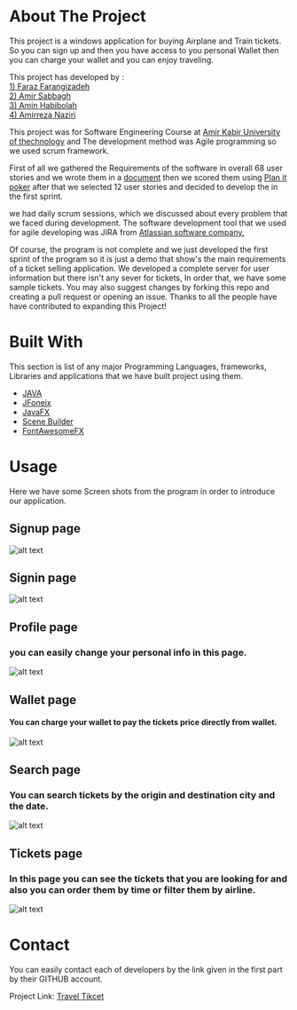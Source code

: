 
# About The Project


This project is a windows application for buying Airplane and Train tickets.
So you can sign up and then you have access to you personal Wallet then you can charge your wallet and you can enjoy traveling.

This project has developed by :\
[1) Faraz Farangizadeh](https://github.com/farazff)\
[2) Amir Sabbagh](https://github.com/amir-sbg)\
[3) Amin Habibolah](https://github.com/aminhbl)\
[4) Amirreza Naziri](https://github.com/Amir79Naziri)

This project was for Software Engineering Course at [Amir Kabir University of thechnology](https://aut.ac.ir/) and The development method was Agile programming so we used scrum framework. 

First of all we gathered the Requirements of the software in overall 68 user stories and we wrote them in a [document](https://docs.google.com/document/d/1pqyAl0lZE0XD-jqe7LzcgKUCFYOFHEbvCjAbA8HWHeg/edit?usp=sharing) then we scored them using [Plan it poker](https://www.planitpoker.com/board/#/rooms) after that we selected 12 user stories and decided to develop the in the first sprint.

we had daily scrum sessions, which we discussed about every problem that we faced during development. The software development tool that we used for agile developing was JIRA from [Atlassian software company.](https://www.atlassian.com/)



Of course, the program is not complete and we just developed the first sprint of the program so it is just a demo that show's the main requirements of a ticket selling application. We developed a complete server for user information but there isn't any sever for tickets, In order that, we have some sample tickets. You may also suggest changes by forking this repo and creating a pull request or opening an issue. Thanks to all the people have have contributed to expanding this Project!


# Built With

This section is list of any major Programming Languages, frameworks, Libraries and applications that we have built project using them. 
* [JAVA](https://www.java.com/en/)
* [JFoneix](http://www.jfoenix.com/)
* [JavaFX](https://openjfx.io/)
* [Scene Builder](https://gluonhq.com/products/scene-builder/#:~:text=Scene%20Builder%20is%20free%20and,training%20and%20custom%20consultancy%20services.)
* [FontAwesomeFX](https://fontawesome.com/)




# Usage

Here we have some Screen shots from the program in order to introduce our application.

## Signup page
![alt text](https://github.com/Amir79Naziri/TravelTicket/blob/master/Screen%20Shots/Sign%20Up.PNG?raw=true)
## Signin page
![alt text](https://github.com/Amir79Naziri/TravelTicket/blob/master/Screen%20Shots/Log%20In.PNG?raw=true)
## Profile page
### you can easily change your personal info in this page.
![alt text](https://github.com/Amir79Naziri/TravelTicket/blob/master/Screen%20Shots/Profile.PNG?raw=true)
## Wallet page
#### You can charge your wallet to pay the tickets price directly from wallet.
![alt text](https://github.com/Amir79Naziri/TravelTicket/blob/master/Screen%20Shots/Wallet.PNG?raw=true)
## Search page
### You can search tickets by the origin and destination city and the date.
![alt text](https://github.com/Amir79Naziri/TravelTicket/blob/master/Screen%20Shots/Search%20Page.PNG?raw=true)
## Tickets page
### In this page you can see the tickets that you are looking for and also you can order them by time or filter them by airline.
![alt text](https://github.com/Amir79Naziri/TravelTicket/blob/master/Screen%20Shots/Tickets.PNG?raw=true)


# Contact

You can easily contact each of developers by the link given in the first part by their GITHUB account.

Project Link: [Travel Tikcet](https://github.com/Amir79Naziri/TravelTicket)






